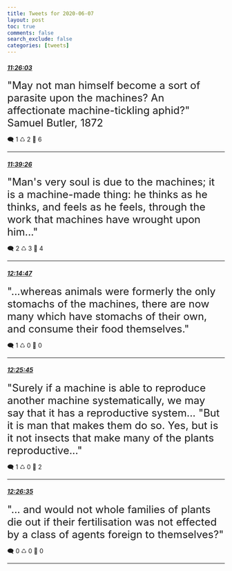 ```yaml
---
title: Tweets for 2020-06-07
layout: post
toc: true
comments: false
search_exclude: false
categories: [tweets]
---
```



#### <a href = "https://twitter.com/deepfates/status/1269682044017061888">*11:26:03*</a>

<font size="5">"May not man himself become a sort of parasite upon the machines? An affectionate machine-tickling aphid?"  Samuel Butler, 1872</font>



🗨️ 1 ♺ 2 🤍  6   

---
    
#### <a href = "https://twitter.com/deepfates/status/1269685414043910144">*11:39:26*</a>

<font size="5">"Man's very soul is due to the machines; it is a machine-made thing: he thinks as he thinks, and feels as he feels, through the work that machines have wrought upon him..."</font>



🗨️ 2 ♺ 3 🤍  4   

---
    
#### <a href = "https://twitter.com/deepfates/status/1269694309881638912">*12:14:47*</a>

<font size="5">"...whereas animals were formerly the only stomachs of the machines, there are now many which have stomachs of their own, and consume their food themselves."</font>



🗨️ 1 ♺ 0 🤍  0   

---
    
#### <a href = "https://twitter.com/deepfates/status/1269697068374745093">*12:25:45*</a>

<font size="5">"Surely if a machine is able to reproduce another machine systematically, we may say that it has a reproductive system...   "But it is man that makes them do so. Yes, but is it not insects that make many of the plants reproductive..."</font>



🗨️ 1 ♺ 0 🤍  2   

---
    
#### <a href = "https://twitter.com/deepfates/status/1269697276571574272">*12:26:35*</a>

<font size="5">"... and would not whole families of plants die out if their fertilisation was not effected by a class of agents foreign to themselves?"</font>



🗨️ 0 ♺ 0 🤍  0   

---
    
            

